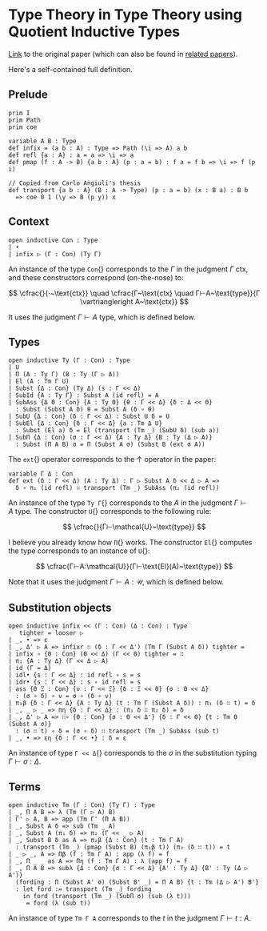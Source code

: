 # Type Theory in Type Theory using Quotient Inductive Types

[Link](https://www.cs.nott.ac.uk/~psztxa/publ/tt-in-tt.pdf) to the original paper
(which can also be found in [related papers](/guide/readings)).

Here's a self-contained full definition.

## Prelude

```aya
prim I
prim Path
prim coe

variable A B : Type
def infix = (a b : A) : Type => Path (\i => A) a b
def refl {a : A} : a = a => \i => a
def pmap (f : A -> B) {a b : A} (p : a = b) : f a = f b => \i => f (p i)

// Copied from Carlo Angiuli's thesis
def transport {a b : A} (B : A -> Type) (p : a = b) (x : B a) : B b
  => coe 0 1 (\y => B (p y)) x
```

## Context

```aya
open inductive Con : Type
| •
| infix ▷ (Γ : Con) (Ty Γ)
```

An instance of the type `Con`{} corresponds to the $Γ$ in the judgment $Γ~\text{ctx}$, and these constructors correspond (on-the-nose) to:

$$
\cfrac{}{·~\text{ctx}}
\quad
\cfrac{Γ~\text{ctx} \quad Γ⊢A~\text{type}}{Γ \vartriangleright A~\text{ctx}}
$$

It uses the judgment $Γ⊢A~\text{type}$, which is defined below.

## Types

```aya
open inductive Ty (Γ : Con) : Type
| U
| Π (A : Ty Γ) (B : Ty (Γ ▷ A))
| El (A : Tm Γ U)
| Subst {Δ : Con} (Ty Δ) (s : Γ << Δ)
| SubId {A : Ty Γ} : Subst A (id refl) = A
| SubAss {Δ Θ : Con} {A : Ty Θ} {θ : Γ << Δ} {δ : Δ << Θ}
  : Subst (Subst A δ) θ = Subst A (δ ∘ θ)
| SubU {Δ : Con} (δ : Γ << Δ) : Subst U δ = U
| SubEl {Δ : Con} {δ : Γ << Δ} {a : Tm Δ U}
  : Subst (El a) δ = El (transport (Tm _) (SubU δ) (sub a))
| SubΠ {Δ : Con} (σ : Γ << Δ) {A : Ty Δ} {B : Ty (Δ ▷ A)}
  : Subst (Π A B) σ = Π (Subst A σ) (Subst B (ext σ A))
```

The `ext`{} operator corresponds to the ↑ operator in the paper:

```aya
variable Γ Δ : Con
def ext (δ : Γ << Δ) (A : Ty Δ) : Γ ▷ Subst A δ << Δ ▷ A =>
  δ ∘ π₁ (id refl) ∷ transport (Tm _) SubAss (π₂ (id refl))
```

An instance of the type `Ty Γ`{} corresponds to the $A$ in the judgment $Γ⊢A~\text{type}$.
The constructor `U`{} corresponds to the following rule:

$$
\cfrac{}{Γ⊢\mathcal{U}~\text{type}}
$$

I believe you already know how `Π`{} works.
The constructor `El`{} computes the type corresponds to an instance of `U`{}:

$$
\cfrac{Γ⊢A:\mathcal{U}}{Γ⊢\text{El}(A)~\text{type}}
$$

Note that it uses the judgment $Γ⊢A:\mathcal{U}$, which is defined below.

## Substitution objects

```aya
open inductive infix << (Γ : Con) (Δ : Con) : Type
   tighter = looser ▷
| _, • => ε
| _, Δ' ▷ A => infixr ∷ (δ : Γ << Δ') (Tm Γ (Subst A δ)) tighter =
| infix ∘ {Θ : Con} (Θ << Δ) (Γ << Θ) tighter = ∷
| π₁ {A : Ty Δ} (Γ << Δ ▷ A)
| id (Γ = Δ)
| idl• {s : Γ << Δ} : id refl ∘ s = s
| idr• {s : Γ << Δ} : s ∘ id refl = s
| ass {Θ Ξ : Con} {ν : Γ << Ξ} {δ : Ξ << Θ} {σ : Θ << Δ}
  : (σ ∘ δ) ∘ ν = σ ∘ (δ ∘ ν)
| π₁β {δ : Γ << Δ} {A : Ty Δ} (t : Tm Γ (Subst A δ)) : π₁ (δ ∷ t) = δ
| _, _ ▷ _ => πη {δ : Γ << Δ} : (π₁ δ ∷ π₂ δ) = δ
| _, Δ' ▷ A => ∷∘ {Θ : Con} {σ : Θ << Δ'} {δ : Γ << Θ} {t : Tm Θ (Subst A σ)}
  : (σ ∷ t) ∘ δ = (σ ∘ δ) ∷ transport (Tm _) SubAss (sub t)
| _, • => εη {δ : Γ << •} : δ = ε
```

An instance of type `Γ << Δ`{} corresponds to the $σ$ in the substitution typing $Γ ⊢ σ : Δ$.

## Terms

```aya
open inductive Tm (Γ : Con) (Ty Γ) : Type
| _, Π A B => λ (Tm (Γ ▷ A) B)
| Γ' ▷ A, B => app (Tm Γ' (Π A B))
| _, Subst A δ => sub (Tm _ A)
| _, Subst A (π₁ δ) => π₂ (Γ << _ ▷ A)
| _, Subst B δ as A => π₂β {Δ : Con} (t : Tm Γ A)
  : transport (Tm _) (pmap (Subst B) (π₁β t)) (π₂ (δ ∷ t)) = t
| _ ▷ _, A => Πβ (f : Tm Γ A) : app (λ f) = f
| _, Π _ _ as A => Πη (f : Tm Γ A) : λ (app f) = f
| _, Π A B => subλ {Δ : Con} {σ : Γ << Δ} {A' : Ty Δ} {B' : Ty (Δ ▷ A')}
  (fording : Π (Subst A' σ) (Subst B' _) = Π A B) {t : Tm (Δ ▷ A') B'}
  : let ford := transport (Tm _) fording
    in ford (transport (Tm _) (SubΠ σ) (sub (λ t)))
     = ford (λ (sub t))
```

An instance of type `Tm Γ A` corresponds to the $t$ in the judgment $Γ⊢t:A$.
